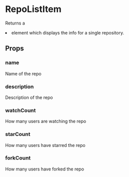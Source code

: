# RepoListItem
Returns a <li> element which displays the info for a single repository.

## Props

### <String> name
Name of the repo

### <String> description
Description of the repo

### <Number> watchCount
How many users are watching the repo

### <Number> starCount
How many users have starred the repo

### <NumbeR> forkCount
How many users have forked the repo
